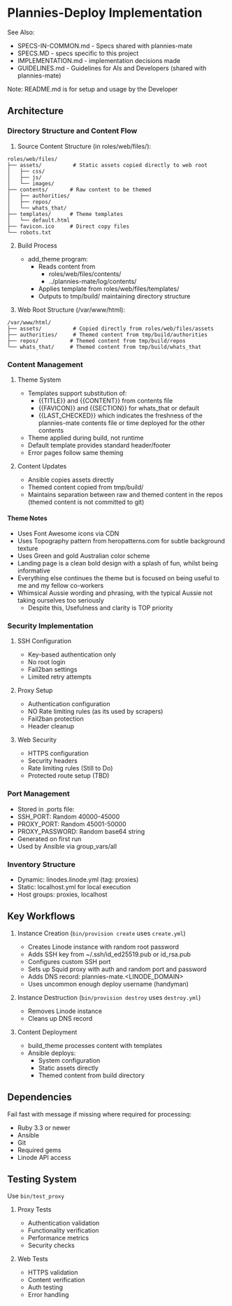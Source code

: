 # Plannies-Deploy Implementation

See Also:

- SPECS-IN-COMMON.md - Specs shared with plannies-mate
- SPECS.MD - specs specific to this project
- IMPLEMENTATION.md - implementation decisions made
- GUIDELINES.md - Guidelines for AIs and Developers (shared with plannies-mate)

Note: README.md is for setup and usage by the Developer

## Architecture

### Directory Structure and Content Flow

1. Source Content Structure (in roles/web/files/):

```
roles/web/files/
├── assets/          # Static assets copied directly to web root
│   ├── css/        
│   ├── js/         
│   └── images/     
├── contents/       # Raw content to be themed
│   ├── authorities/
│   ├── repos/
│   └── whats_that/
├── templates/      # Theme templates
│   └── default.html
├── favicon.ico     # Direct copy files
└── robots.txt
```

2. Build Process
    - add_theme program:
        - Reads content from
            - roles/web/files/contents/
            - ../plannies-mate/log/contents/
        - Applies template from roles/web/files/templates/
        - Outputs to tmp/build/ maintaining directory structure

3. Web Root Structure (/var/www/html):

```
/var/www/html/
├── assets/          # Copied directly from roles/web/files/assets
├── authorities/     # Themed content from tmp/build/authorities
├── repos/          # Themed content from tmp/build/repos
└── whats_that/     # Themed content from tmp/build/whats_that
```

### Content Management

1. Theme System
    - Templates support substitution of:
        - {{TITLE}} and {{CONTENT}} from contents file
        - {{FAVICON}} and {{SECTION}} for whats_that or default
        - {{LAST_CHECKED}} which indicates the freshness of the plannies-mate contents file
          or time deployed for the other contents
    - Theme applied during build, not runtime
    - Default template provides standard header/footer
    - Error pages follow same theming

2. Content Updates
    - Ansible copies assets directly
    - Themed content copied from tmp/build/
    - Maintains separation between raw and themed content in the repos (themed content is not committed to git)

#### Theme Notes

- Uses Font Awesome icons via CDN
- Uses Topography pattern from heropatterns.com for subtle background texture
- Uses Green and gold Australian color scheme
- Landing page is a clean bold design with a splash of fun, whilst being informative
- Everything else continues the theme but is focused on being useful to me and my fellow co-workers
- Whimsical Aussie wording and phrasing, with the typical Aussie not taking ourselves too seriously
    - Despite this, Usefulness and clarity is TOP priority

### Security Implementation

1. SSH Configuration
    - Key-based authentication only
    - No root login
    - Fail2ban settings
    - Limited retry attempts

2. Proxy Setup
    - Authentication configuration
    - NO Rate limiting rules (as its used by scrapers)
    - Fail2ban protection
    - Header cleanup

3. Web Security
    - HTTPS configuration
    - Security headers
    - Rate limiting rules (Still to Do)
    - Protected route setup (TBD)

### Port Management

- Stored in .ports file:
- SSH_PORT: Random 40000-45000
- PROXY_PORT: Random 45001-50000
- PROXY_PASSWORD: Random base64 string
- Generated on first run
- Used by Ansible via group_vars/all

### Inventory Structure

- Dynamic: linodes.linode.yml (tag: proxies)
- Static: localhost.yml for local execution
- Host groups: proxies, localhost

## Key Workflows

1. Instance Creation (`bin/provision create` uses `create.yml`)
    - Creates Linode instance with random root password
    - Adds SSH key from ~/.ssh/id_ed25519.pub or id_rsa.pub
    - Configures custom SSH port
    - Sets up Squid proxy with auth and random port and password
    - Adds DNS record: plannies-mate.<LINODE_DOMAIN>
    - Uses uncommon enough deploy username (handyman)

2. Instance Destruction (`bin/provision destroy` uses `destroy.yml`)
    - Removes Linode instance
    - Cleans up DNS record

3. Content Deployment
    - build_theme processes content with templates
    - Ansible deploys:
        - System configuration
        - Static assets directly
        - Themed content from build directory

## Dependencies

Fail fast with message if missing where required for processing:

- Ruby 3.3 or newer
- Ansible
- Git
- Required gems
- Linode API access

## Testing System

Use `bin/test_proxy`

1. Proxy Tests
    - Authentication validation
    - Functionality verification
    - Performance metrics
    - Security checks

2. Web Tests
    - HTTPS validation
    - Content verification
    - Auth testing
    - Error handling

   